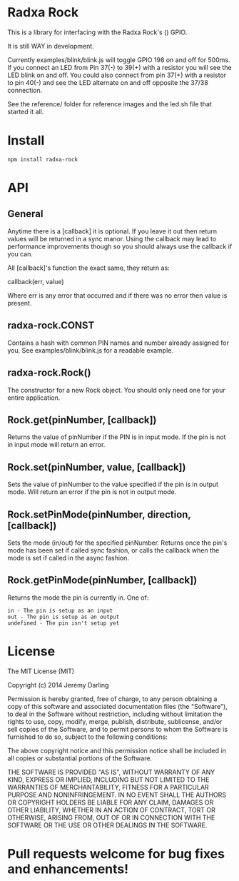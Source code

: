 Radxa Rock
==========

This is a library for interfacing with the Radxa Rock's () GPIO.

It is still WAY in development.

Currently examples/blink/blink.js will toggle GPIO 198 on and off for 500ms.  If
you connect an LED from Pin 37(-) to 39(+) with a resistor you will see the LED
blink on and off.  You could also connect from pin 37(+) with a resistor to
pin 40(-) and see the LED alternate on and off opposite the 37/38 connection.

See the reference/ folder for reference images and the led.sh file that started
it all.

Install
=======

```
npm install radxa-rock
```

API
===

General
-------

Anytime there is a [callback] it is optional.  If you leave it out then return
values will be returned in a sync manor.  Using the callback may lead to
performance improvements though so you should always use the callback if you can.

All [callback]'s function the exact same, they return as:

callback(err, value)

Where err is any error that occurred and if there was no error then value is
present.

radxa-rock.CONST
----------------

Contains a hash with common PIN names and number already assigned for you.  See
examples/blink/blink.js for a readable example.

radxa-rock.Rock()
-----------------

The constructor for a new Rock object.  You should only need one for your entire
application.

Rock.get(pinNumber, [callback])
-------------------------------

Returns the value of pinNumber if the PIN is in input mode.  If the pin is not
in input mode will return an error.

Rock.set(pinNumber, value, [callback])
--------------------------------------

Sets the value of pinNumber to the value specified if the pin is in output mode.
Will return an error if the pin is not in output mode.

Rock.setPinMode(pinNumber, direction, [callback])
-------------------------------------------------

Sets the mode (in/out) for the specified pinNumber.  Returns once the pin's
mode has been set if called sync fashion, or calls the callback when the mode
is set if called in the async fashion.

Rock.getPinMode(pinNumber, [callback])
--------------------------------------

Returns the mode the pin is currently in.  One of:

    in - The pin is setup as an input
    out - The pin is setup as an output
    undefined - The pin isn't setup yet

License
=======

The MIT License (MIT)

Copyright (c) 2014 Jeremy Darling

Permission is hereby granted, free of charge, to any person obtaining a copy
of this software and associated documentation files (the "Software"), to deal
in the Software without restriction, including without limitation the rights
to use, copy, modify, merge, publish, distribute, sublicense, and/or sell
copies of the Software, and to permit persons to whom the Software is
furnished to do so, subject to the following conditions:

The above copyright notice and this permission notice shall be included in
all copies or substantial portions of the Software.

THE SOFTWARE IS PROVIDED "AS IS", WITHOUT WARRANTY OF ANY KIND, EXPRESS OR
IMPLIED, INCLUDING BUT NOT LIMITED TO THE WARRANTIES OF MERCHANTABILITY,
FITNESS FOR A PARTICULAR PURPOSE AND NONINFRINGEMENT. IN NO EVENT SHALL THE
AUTHORS OR COPYRIGHT HOLDERS BE LIABLE FOR ANY CLAIM, DAMAGES OR OTHER
LIABILITY, WHETHER IN AN ACTION OF CONTRACT, TORT OR OTHERWISE, ARISING FROM,
OUT OF OR IN CONNECTION WITH THE SOFTWARE OR THE USE OR OTHER DEALINGS IN
THE SOFTWARE.

Pull requests welcome for bug fixes and enhancements!
=====================================================
